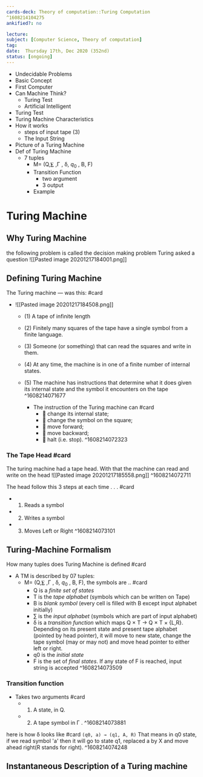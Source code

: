 ```yaml
---
cards-deck: Theory of computation::Turing Computation
^1608214104275
ankified?: no

lecture:
subject: [Computer Science, Theory of computation]
tag:
date:  Thursday 17th, Dec 2020 (352nd)
status: [ongoing]
---
```

- Undecidable Problems
- Basic Concept
- First Computer
- Can Machine Think?
	- Turing Test
	- Artificial Intelligent
- Turing Test
- Turing Machine Characteristics
- How it works
	- steps of input tape (3)
	- The Input String
- Picture of a Turing Machine
- Def of Turing Machine
	- 7 tuples
		- M= (Q,⨊ ,Γ , δ,  $q_0$ , B, F)
		- Transition Function
			- two argument
			- 3 output
		-  Example

# Turing Machine
## Why Turing Machine 
the following problem is called the decision making problem
Turing asked a question
![[Pasted image 20201217184001.png]]

## Defining Turing Machine

The Turing machine — was this: #card
-	![[Pasted image 20201217184508.png]]
	- (1) A tape of infinite length
	- (2) Finitely many squares of the tape have a single symbol from a finite language.
	- (3) Someone (or something) that can read the squares and write in them.
	- (4) At any time, the machine is in one of a finite number of internal states.
	- (5) The machine has instructions that determine what it does given its internal state and the symbol it encounters on the tape
^1608214071677


		- The instruction of the Turing machine can #card 
			-   change its internal state;
			-   change the symbol on the square; 
			-   move forward;  
			-   move backward;  
			-   halt (i.e. stop).
^1608214072323

### The Tape Head #card 
The turing machine had a tape head. With that the machine can read and write on the head
![[Pasted image 20201217185558.png]]
^1608214072711

The head follow this 3 steps at each time . . . #card
- 1. Reads a symbol
- 2. Writes a symbol
- 3. Moves Left or Right
^1608214073101

## Turing-Machine Formalism
How many tuples does Turing Machine is defined #card
- A TM is described by 07 tuples:
	- M= (Q,⨊ ,Γ , δ,  $q_0$ , B, F), the symbols are ..  #card
		- Q is a *finite set of states*
		- T is the *tape alphabet* (symbols which can be written on Tape)
		- B is *blank symbol* (every cell is filled with B except input alphabet initially)
		- ∑ is the *input alphabet* (symbols which are part of input alphabet)
		- δ is a *transition function* which maps Q × T → Q × T × {L,R}. Depending on its present state and present tape alphabet (pointed by head pointer), it will move to new state, change the tape symbol (may or may not) and move head pointer to either left or right.
		- q0 is the *initial state*
		- F is the set of *final states*. If any state of F is reached, input string is accepted
^1608214073509

### Transition function
- Takes two arguments #card 
	- 1. A state, in Q.
	-  2. A tape symbol in Γ .
^1608214073881

here is  how δ looks like #card
```(q0, a) → (q1, A, R)```
That means in q0 state, if we read symbol 'a' then it will go to state q1, replaced a by X and move ahead right(R stands for right).
^1608214074248

## Instantaneous Description of a Turing machine
